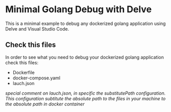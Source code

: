 # Minimal Golang Debug with Delve

This is a minimal example to debug any dockerized golang application using Delve and Visual Studio Code.

## Check this files

In order to see what you need to debug your dockerized golang application check this files:

- Dockerfile
- docker-compose.yaml
- lauch.json

_special comment on lauch.json, in specific the substitutePath configuration. This configuration subtitute the absolute path to the files in your machine to the absolute path in docker container_